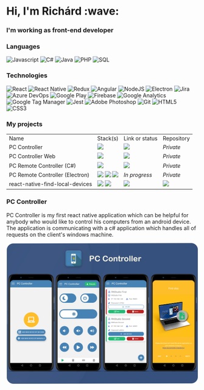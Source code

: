 <h1>Hi, I'm Richárd :wave:</h1>
<h3>I'm working as front-end developer</h3>

<h3>Languages</h3>

![Javascript](https://img.shields.io/badge/-Javascript-000?style=for-the-badge&logo=javascript)
![C#](https://img.shields.io/badge/-C%23-000?style=for-the-badge&logo=c-sharp&logoColor=white)
![Java](https://img.shields.io/badge/-Java-000?style=for-the-badge&logo=java)
![PHP](https://img.shields.io/badge/-PHP-000?style=for-the-badge&logo=php&logoColor=blue)
![SQL](https://img.shields.io/badge/-SQL-000?style=for-the-badge&logo=sqlite)

<h3>Technologies</h3>

![React](https://img.shields.io/badge/-React-000?style=for-the-badge&logo=react)
![React Native](https://img.shields.io/badge/-React_Native-000?style=for-the-badge&logo=react)
![Redux](https://img.shields.io/badge/-Redux-000?style=for-the-badge&logo=redux&logoColor=purple)
![Angular](https://img.shields.io/badge/-Angular-000?style=for-the-badge&logo=angular&logoColor=red)
![NodeJS](https://img.shields.io/badge/-Node.js-000?style=for-the-badge&logo=node.js)
![Electron](https://img.shields.io/badge/-Electron-000?style=for-the-badge&logo=electron)
![Jira](https://img.shields.io/badge/-Jira-000?style=for-the-badge&logo=jira-software&logoColor=blue)
![Azure DevOps](https://img.shields.io/badge/-Azure_DevOps-000?style=for-the-badge&logo=azuredevops&logoColor=blue)
![Google Play](https://img.shields.io/badge/-Google_Play-000?style=for-the-badge&logo=google-play)
![Firebase](https://img.shields.io/badge/-Firebase-000?style=for-the-badge&logo=firebase)
![Google Analytics](https://img.shields.io/badge/-Google_Analytics-000?style=for-the-badge&logo=google-analytics)
![Google Tag Manager](https://img.shields.io/badge/-Google_Tag_Manager-000?style=for-the-badge&logo=google-tag-manager)
![Jest](https://img.shields.io/badge/-Jest-000?style=for-the-badge&logo=jest&logoColor=red)
![Adobe Photoshop](https://img.shields.io/badge/-Adobe_Photoshop-000?style=for-the-badge&logo=adobe-photoshop&logoColor=blue)
![Git](https://img.shields.io/badge/-Git-000?style=for-the-badge&logo=git&logoColor=orange)
![HTML5](https://img.shields.io/badge/-HTML5-000?style=for-the-badge&logo=html5&logoColor=orange)
![CSS3](https://img.shields.io/badge/-CSS3-000?style=for-the-badge&logo=css3&logoColor=blue)

<h3>My projects</h3>
<table>
  <tr>
    <td>Name</td>
    <td>Stack(s)</td>
    <td>Link or status</td>
    <td>Repository</td>
  </tr>
  <tr>
    <td>PC Controller</td>
    <td>
      <a href="https://reactnative.dev/">
        <img src="https://img.shields.io/badge/-React_Native-000?style=for-the-badge&logo=react" />
      </a>
    </td>
    <td>
       <a href="https://play.google.com/store/apps/details?id=com.pccontroller">
        <img src="https://img.shields.io/badge/-Google_Play-000?style=for-the-badge&logo=google-play" />
      </a>
    </td>
    <td><i>Private</i></td>
  </tr>
  <tr>
    <td>PC Controller Web</td>
    <td>
      <a href="https://reactjs.org/">
        <img src="https://img.shields.io/badge/-React-000?style=for-the-badge&logo=react" />
      </a>
    </td>
    <td>
       <a href="https://pccontroller.rnstudio.hu/">
        <img src="https://img.shields.io/badge/-Website-000?style=for-the-badge" />
      </a>
    </td>
    <td><i>Private</i></td>
  </tr>
  <tr>
    <td>PC Remote Controller (C#)</td>
    <td>
      <a href="https://docs.microsoft.com/en-us/dotnet/csharp/">
        <img src="https://img.shields.io/badge/-C%23-000?style=for-the-badge&logo=c-sharp&logoColor=white" />
      </a>
    </td>
    <td>
       <a href="https://pccontroller.rnstudio.hu/">
        <img src="https://img.shields.io/badge/-Available_on_the_website-000?style=for-the-badge" />
      </a>
    </td>
    <td><i>Private</i></td>
  </tr>
  <tr>
    <td>PC Remote Controller (Electron)</td>
    <td>
        <img src="https://img.shields.io/badge/-Electron-000?style=for-the-badge&logo=electron" />
        <img src="https://img.shields.io/badge/-Node.js-000?style=for-the-badge&logo=node.js" />
        <img src="https://img.shields.io/badge/-React-000?style=for-the-badge&logo=react" />
    </td>
    <td>
      <i>In progress</i>
    </td>
    <td><i>Private</i></td>
  </tr>
  <tr>
    <td>react-native-find-local-devices</td>
    <td>
        <img src="https://img.shields.io/badge/-android-000?style=for-the-badge&logo=android" />
        <img src="https://img.shields.io/badge/-Java-000?style=for-the-badge&logo=java" />
    </td>
    <td>
       <a href="https://www.npmjs.com/package/react-native-find-local-devices">
        <img src="https://img.shields.io/badge/-npm_package-000?style=for-the-badge&logo=npm" />
      </a>
    </td>
    <td>
      <a href="https://github.com/RichardRNStudio/react-native-find-local-devices">
        <img src="https://img.shields.io/badge/-github-000?style=for-the-badge&logo=github" />
      </a>
    </td>
  </tr>
</table>

<h3>PC Controller</h3>
<p>PC Controller is my first react native application which can be helpful for anybody who would like to control his computers from an android device. The application is communicating with a c# application which handles all of requests on the client's windows machine.</p>

<a href="https://pccontroller.rnstudio.hu/">
  <img src="https://github.com/RichardRNStudio/RichardRNStudio/blob/main/mockups.png?raw=true" />
</a>
